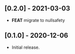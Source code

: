 ## [0.2.0] - 2021-03-03

- **FEAT** migrate to nullsafety

## [0.1.0] - 2020-12-06

- Initial release.
